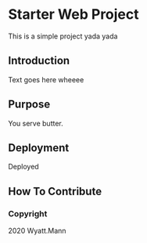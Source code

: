 # Starter Web Project

This is a simple project yada yada

## Introduction

Text goes here wheeee

## Purpose

You serve butter.

## Deployment

Deployed

## How To Contribute

### Copyright

2020 Wyatt.Mann